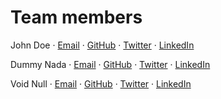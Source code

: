 # Team members

John Doe · [Email](mailto:john.doe@example.com) · [GitHub](https://github.com/JohnDoe1822) · [Twitter](https://twitter.com/JohnDoe1822) · [LinkedIn](https://www.linkedin.com/in/JohnDoe1822)

Dummy Nada · [Email](mailto:dummy.nada@example.com) · [GitHub](https://github.com/DummyNada1833) · [Twitter](https://twitter.com/DummyNada1833) · [LinkedIn](https://www.linkedin.com/in/DummyNada1833)

Void Null · [Email](mailto:void.null@example.com) · [GitHub](https://github.com/VoidNull1844) · [Twitter](https://twitter.com/VoidNull1844) · [LinkedIn](https://www.linkedin.com/in/VoidNull1844)
